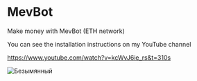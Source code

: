 # MevBot
Make money with MevBot (ETH network)

You can see the installation instructions on my YouTube channel

https://www.youtube.com/watch?v=kcWvJ6ie_rs&t=310s

![Безымянный](https://user-images.githubusercontent.com/125767433/219909964-f5b7dced-8f30-485f-b720-f722eab113b7.png)
